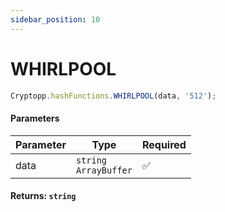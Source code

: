 ```yaml
---
sidebar_position: 10
---
```


# WHIRLPOOL

```js
Cryptopp.hashFunctions.WHIRLPOOL(data, '512');
```

#### Parameters

| Parameter | Type                      | Required |
| --------- | ------------------------- | -------- |
| data      | `string` <br/> `ArrayBuffer`  | ✅       |

#### Returns: `string`
